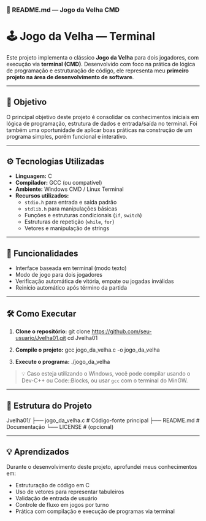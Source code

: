 ### 📄 README.md — Jogo da Velha CMD

# 🕹️ Jogo da Velha — Terminal
Este projeto implementa o clássico **Jogo da Velha** para dois jogadores, com execução via **terminal (CMD)**. Desenvolvido com foco na prática de lógica de programação e estruturação de código, ele representa meu **primeiro projeto na área de desenvolvimento de software**.

---

## 📌 Objetivo
O principal objetivo deste projeto é consolidar os conhecimentos iniciais em lógica de programação, estrutura de dados e entrada/saída no terminal. Foi também uma oportunidade de aplicar boas práticas na construção de um programa simples, porém funcional e interativo.

---

## ⚙️ Tecnologias Utilizadas
- **Linguagem:** C  
- **Compilador:** GCC (ou compatível)
- **Ambiente:** Windows CMD / Linux Terminal
- **Recursos utilizados:**
  - `stdio.h` para entrada e saída padrão
  - `stdlib.h` para manipulações básicas
  - Funções e estruturas condicionais (`if`, `switch`)
  - Estruturas de repetição (`while`, `for`)
  - Vetores e manipulação de strings

---

## 🧩 Funcionalidades
- Interface baseada em terminal (modo texto)
- Modo de jogo para dois jogadores
- Verificação automática de vitória, empate ou jogadas inválidas
- Reinício automático após término da partida

---

## 🛠️ Como Executar
1. **Clone o repositório:**
git clone https://github.com/seu-usuario/Jvelha01.git
cd Jvelha01

2. **Compile o projeto:**
gcc jogo_da_velha.c -o jogo_da_velha

3. **Execute o programa:**
./jogo_da_velha

> 💡 Caso esteja utilizando o Windows, você pode compilar usando o Dev-C++ ou Code::Blocks, ou usar `gcc` com o terminal do MinGW.

---

## 📁 Estrutura do Projeto
Jvelha01/
├── jogo_da_velha.c     # Código-fonte principal
├── README.md           # Documentação
└── LICENSE             # (opcional)

---

## 💡 Aprendizados
Durante o desenvolvimento deste projeto, aprofundei meus conhecimentos em:
- Estruturação de código em C
- Uso de vetores para representar tabuleiros
- Validação de entrada de usuário
- Controle de fluxo em jogos por turno
- Prática com compilação e execução de programas via terminal
